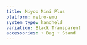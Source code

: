 ```yaml
---
title: Miyoo Mini Plus
platform: retro-emu
system_type: handheld
variation: Black Transparent
accessories: + Bag + Stand
---
```

